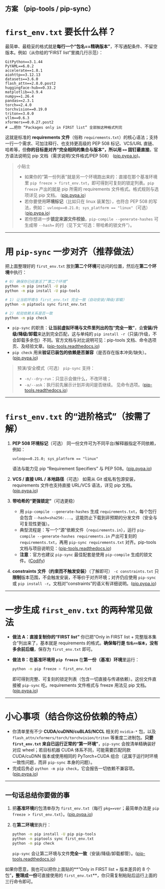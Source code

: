 方案 （pip-tools / pip-sync）
---

# `first_env.txt` 要长什么样？

最简单、最稳妥的格式就是**每行一个“包名==精确版本”**，不写通配条件、不留空版本。例如（从你给的“FIRST list”里摘几行示范）：

```
GitPython==3.1.44
PyYAML==6.0.2
accelerate==1.8.1
aiohttp==3.12.13
datasets==3.6.0
flash_attn==2.8.0.post2
huggingface-hub==0.33.2
matplotlib==3.9.4
numpy==1.26.4
pandas==2.3.1
torch==2.4.0
torchvision==0.19.0
triton==3.0.0
vllm==0.6.3
xformers==0.0.27.post2
# ……把你 “Packages only in FIRST list” 全部按这种格式列完
```

这就是标准的 **requirements 文件**（俗称 `requirements.txt`）的核心语法；支持一行一个需求、可加注释行、也支持更高级的 PEP 508 标记、VCS/URL 直链、哈希等，但**你的目标是对齐“完全相同的集合与版本”，所以用 `==` 固钉最直接**。官方语法说明见 pip 文档（需求说明/文件格式/PEP 508） ([pip.pypa.io][1])。

> 小贴士
>
> * 如果你的“第一份列表”就是另一个环境跑出来的：直接在那个基准环境里 `pip freeze > first_env.txt`，即可得到可复刻的锁定列表。`pip freeze` 产出的就是 pip 所需的 requirements 文件格式。格式规则与选项详见 pip 文档。 ([pip.pypa.io][1])
> * 若你要使用**环境标记**（比如只在 linux 装某包），也符合 PEP 508 的写法，例如：
>   `uvloop==0.21.0; sys_platform == "linux"`（可选） ([pip.pypa.io][2])
> * 若你想进一步**锁定来源文件校验**，`pip-compile --generate-hashes` 可生成带 `--hash=` 的行（见下文“可选：带哈希的锁文件”）。

---

# 用 `pip-sync` 一步对齐（推荐做法）

把上面整理好的 `first_env.txt` 放到**第二个环境**可访问的位置，然后在**第二个环境**中执行：

```bash
# 0) 确保你已经激活了“第二个环境”
python -m pip install -U pip
python -m pip install -U pip-tools

# 1) 让当前环境与 first_env.txt 完全一致（自动安装/降级/卸载）
python -m piptools sync first_env.txt

# 2) 校验依赖关系是否一致
python -m pip check
```

* `pip-sync` 的职责：**让当前虚拟环境与文件里列出的包“完全一致”**，会**安装/升级/降级/卸载**来达到完全匹配，这与单纯的 `pip install -r`（只装/升级，不会卸载多余包）不同。官方文档与对比说明可见：pip-tools 文档、命令选项页、及经验文章。([pip-tools.readthedocs.io][3])
* `pip check` 用来**验证已装包的依赖是否兼容**（是否存在版本冲突/缺失）。([pip.pypa.io][4])

> 预演/安全模式（可选）
> `pip-sync` 支持：
>
> * `-n/--dry-run`：只显示会做什么，不改环境；
> * `-a/--ask`：执行前先展示计划并询问是否继续。
>   见命令选项。([pip-tools.readthedocs.io][5])

---

# `first_env.txt` 的“进阶格式”（按需了解）

1. **PEP 508 环境标记**（可选）
   同一份文件可为不同平台/解释器指定不同依赖，例如：

   ```
   uvloop==0.21.0; sys_platform == "linux"
   ```

   语法与能力见 pip “Requirement Specifiers” 与 PEP 508。([pip.pypa.io][2])

2. **VCS / 直接 URL / 本地路径**（可选）
   如需从 Git 或私有包源安装，requirements 文件也支持直接 URL/VCS 语法，详见 pip 文档。([pip.pypa.io][2])

3. **带哈希的“更强锁定”**（可选更稳）

   * 用 `pip-compile --generate-hashes` 生成 `requirements.txt`，每个包行会包含 `--hash=sha256:...`。这能防止下载到非预期的分发文件（安全与可复现性更强）。
   * 典型流程是：写一个“源”依赖文件（`requirements.in`），运行 `pip-compile --generate-hashes requirements.in` 产出可复刻的 `requirements.txt`，再用 `pip-sync requirements.txt` 对齐。pip-tools 文档与项目说明见：([pip-tools.readthedocs.io][3])
   * **注意**：官方也建议 `pip-sync` 最佳配套是使用 `pip-compile` 生成的锁文件。([Codify][6])

4. **constraints 文件（约束而不触发安装）**（了解即可）
   `-c constraints.txt` 只**限制**版本范围，不会触发安装，不等价于对齐环境；对齐仍应使用 `pip-sync` 或 `pip install -r`。文档对“constraints”的语义有详细说明。([pip.pypa.io][7])

---

# 一步生成 `first_env.txt` 的两种常见做法

* **做法 A：直接复制你的“FIRST list”**
  你已把“Only in FIRST list + 完整版本集合”列出来了，基本就是 requirements 的格式。**确保每行是 `包名==版本`，没有多余前后缀**，保存为 `first_env.txt` 即可。

* **做法 B：在基准环境用 `pip freeze`**
  在**第一份（基准）环境**里运行：

  ```bash
  python -m pip freeze > first_env.txt
  ```

  即可得到完整、可复刻的锁定列表（包含一切直接与传递依赖）。这份文件直接被 `pip-sync` 吃。requirements 文件格式与 freeze 用法见 pip 文档。([pip.pypa.io][1])

---

# 小心事项（结合你这份依赖的特点）

* 你清单里有不少 **CUDA/cuDNN/cuBLAS/NCCL** 相关的 `nvidia-*` 包，以及 `flash_attn/xformers/torch/torchvision/triton` 等重度二进制包。**只要 `first_env.txt` 来自已运行正常的“第一环境”**，`pip-sync` 会按清单精确装好对应 wheel；若目标机器 CUDA 体系不同，可能需要匹配同款 CUDA/cuDNN 版本或使用相同的 PyTorch+CUDA 组合（这属于运行时环境一致性问题，而非 `pip-sync` 本身的问题）。
* 完成后务必 `python -m pip check`，它会报告一切依赖不兼容项。([pip.pypa.io][4])

---

## 一句话总结你要做的事

1. 把**基准环境**的包清单存为 `first_env.txt`（每行 `pkg==ver`；最简单办法是 `pip freeze > first_env.txt`）。([pip.pypa.io][1])
2. 在**第二环境**里执行：

   ```bash
   python -m pip install -U pip pip-tools
   python -m piptools sync first_env.txt
   python -m pip check
   ```

   `pip-sync` 会让第二环境与文件**完全一致**（安装/降级/卸载都管）。([pip-tools.readthedocs.io][5])

如果你愿意，我也可以把你上面贴的**“Only in FIRST list + 版本差异的 8 个包”**，整理成一份**可直接使用的 `first_env.txt`**，你只需复制粘贴后运行上面的三行命令即可。

[1]: https://pip.pypa.io/en/stable/reference/requirements-file-format/?utm_source=chatgpt.com "Requirements File Format - pip documentation v25.3"
[2]: https://pip.pypa.io/en/stable/reference/requirement-specifiers/?utm_source=chatgpt.com "Requirement Specifiers - pip documentation v25.3"
[3]: https://pip-tools.readthedocs.io/?utm_source=chatgpt.com "pip-tools documentation v7.5.1"
[4]: https://pip.pypa.io/en/stable/cli/pip_check/?utm_source=chatgpt.com "pip check - pip documentation v25.3"
[5]: https://pip-tools.readthedocs.io/en/stable/cli/pip-sync/?utm_source=chatgpt.com "pip-sync - pip-tools documentation v7.5.1"
[6]: https://docs.codifycli.com/core-resources/python/pip-sync/?utm_source=chatgpt.com "pip-sync | Codify"
[7]: https://pip.pypa.io/en/stable/user_guide/?utm_source=chatgpt.com "User Guide - pip documentation v25.1.1"
